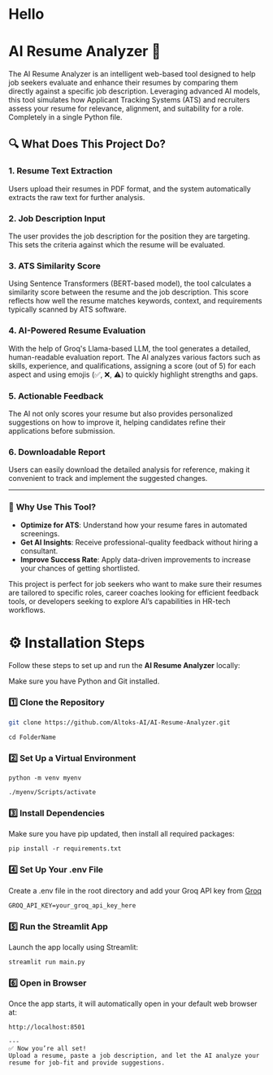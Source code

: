 # Hello
# AI Resume Analyzer 📝
The AI Resume Analyzer is an intelligent web-based tool designed to help job seekers evaluate and enhance their resumes by comparing them directly against a specific job description. Leveraging advanced AI models, this tool simulates how Applicant Tracking Systems (ATS) and recruiters assess your resume for relevance, alignment, and suitability for a role. Completely in a single Python file.

## 🔍 What Does This Project Do?
### 1. Resume Text Extraction
Users upload their resumes in PDF format, and the system automatically extracts the raw text for further analysis.

### 2. Job Description Input
The user provides the job description for the position they are targeting. This sets the criteria against which the resume will be evaluated.

### 3. ATS Similarity Score
Using Sentence Transformers (BERT-based model), the tool calculates a similarity score between the resume and the job description. This score reflects how well the resume matches keywords, context, and requirements typically scanned by ATS software.

### 4. AI-Powered Resume Evaluation
With the help of Groq's Llama-based LLM, the tool generates a detailed, human-readable evaluation report. The AI analyzes various factors such as skills, experience, and qualifications, assigning a score (out of 5) for each aspect and using emojis (✅, ❌, ⚠️) to quickly highlight strengths and gaps.

### 5. Actionable Feedback
The AI not only scores your resume but also provides personalized suggestions on how to improve it, helping candidates refine their applications before submission.

### 6. Downloadable Report
Users can easily download the detailed analysis for reference, making it convenient to track and implement the suggested changes.


---

### 🎯 **Why Use This Tool?**

- **Optimize for ATS**: Understand how your resume fares in automated screenings.
- **Get AI Insights**: Receive professional-quality feedback without hiring a consultant.
- **Improve Success Rate**: Apply data-driven improvements to increase your chances of getting shortlisted.


This project is perfect for job seekers who want to make sure their resumes are tailored to specific roles, career coaches looking for efficient feedback tools, or developers seeking to explore AI’s capabilities in HR-tech workflows.


# ⚙️ Installation Steps

Follow these steps to set up and run the **AI Resume Analyzer** locally:


Make sure you have Python and Git installed.

### 1️⃣ **Clone the Repository**

```bash
git clone https://github.com/Altoks-AI/AI-Resume-Analyzer.git
```
```
cd FolderName
```

### 2️⃣ Set Up a Virtual Environment
```
python -m venv myenv
```
```
./myenv/Scripts/activate
```

### 3️⃣ Install Dependencies
Make sure you have pip updated, then install all required packages:
```
pip install -r requirements.txt
```

### 4️⃣ Set Up Your .env File
Create a .env file in the root directory and add your Groq API key from [Groq](https://groq.com/) 

```
GROQ_API_KEY=your_groq_api_key_here
```

### 5️⃣ Run the Streamlit App
Launch the app locally using Streamlit:
```
streamlit run main.py
```
### 6️⃣ Open in Browser
Once the app starts, it will automatically open in your default web browser at:
```
http://localhost:8501

---
✅ Now you’re all set!
Upload a resume, paste a job description, and let the AI analyze your resume for job-fit and provide suggestions. 
